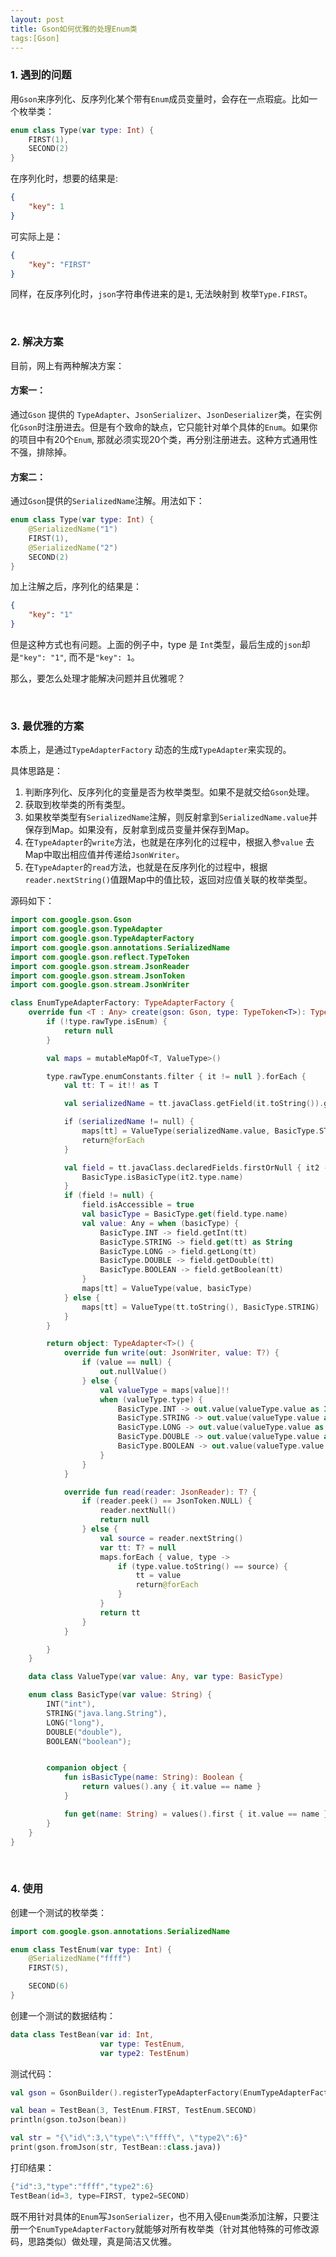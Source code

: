 ```yaml
---
layout: post
title: Gson如何优雅的处理Enum类
tags:[Gson]
---
```


### 1. 遇到的问题

用`Gson`来序列化、反序列化某个带有`Enum`成员变量时，会存在一点瑕疵。比如一个枚举类：

```kotlin
enum class Type(var type: Int) {
    FIRST(1),
    SECOND(2)
}
```

在序列化时，想要的结果是:

```json
{
    "key": 1
}
```

可实际上是：

```json
{
    "key": "FIRST"
}
```

同样，在反序列化时，`json`字符串传进来的是`1`, 无法映射到 枚举`Type.FIRST`。

<br />

### 2. 解决方案

目前，网上有两种解决方案：

#### 方案一：

通过`Gson` 提供的 `TypeAdapter`、`JsonSerializer`、`JsonDeserializer`类，在实例化`Gson`时注册进去。但是有个致命的缺点，它只能针对单个具体的`Enum`。如果你的项目中有20个`Enum`, 那就必须实现20个类，再分别注册进去。这种方式通用性不强，排除掉。

#### 方案二：

通过`Gson`提供的`SerializedName`注解。用法如下：

```kotlin
enum class Type(var type: Int) {
    @SerializedName("1")
    FIRST(1),
    @SerializedName("2")
    SECOND(2)
}
```

加上注解之后，序列化的结果是：

```json
{
    "key": "1"
}
```

但是这种方式也有问题。上面的例子中，type 是 `Int`类型，最后生成的`json`却是`"key": "1"`, 而不是`"key": 1`。

那么，要怎么处理才能解决问题并且优雅呢？

<br/>

### 3. 最优雅的方案

本质上，是通过`TypeAdapterFactory` 动态的生成`TypeAdapter`来实现的。

具体思路是：

1. 判断序列化、反序列化的变量是否为枚举类型。如果不是就交给`Gson`处理。
2. 获取到枚举类的所有类型。
3. 如果枚举类型有`SerializedName`注解，则反射拿到`SerializedName.value`并保存到Map。如果没有，反射拿到成员变量并保存到Map。
4. 在`TypeAdapter`的`write`方法，也就是在序列化的过程中，根据入参`value` 去Map中取出相应值并传递给`JsonWriter`。
5. 在`TypeAdapter`的`read`方法，也就是在反序列化的过程中，根据`reader.nextString()`值跟Map中的值比较，返回对应值关联的枚举类型。

源码如下：

```kotlin
import com.google.gson.Gson
import com.google.gson.TypeAdapter
import com.google.gson.TypeAdapterFactory
import com.google.gson.annotations.SerializedName
import com.google.gson.reflect.TypeToken
import com.google.gson.stream.JsonReader
import com.google.gson.stream.JsonToken
import com.google.gson.stream.JsonWriter

class EnumTypeAdapterFactory: TypeAdapterFactory {
    override fun <T : Any> create(gson: Gson, type: TypeToken<T>): TypeAdapter<T>? {
        if (!type.rawType.isEnum) {
            return null
        }

        val maps = mutableMapOf<T, ValueType>()

        type.rawType.enumConstants.filter { it != null }.forEach {
            val tt: T = it!! as T

            val serializedName = tt.javaClass.getField(it.toString()).getAnnotation(SerializedName::class.java)

            if (serializedName != null) {
                maps[tt] = ValueType(serializedName.value, BasicType.STRING)
                return@forEach
            }

            val field = tt.javaClass.declaredFields.firstOrNull { it2 ->
                BasicType.isBasicType(it2.type.name)
            }
            if (field != null) {
                field.isAccessible = true
                val basicType = BasicType.get(field.type.name)
                val value: Any = when (basicType) {
                    BasicType.INT -> field.getInt(tt)
                    BasicType.STRING -> field.get(tt) as String
                    BasicType.LONG -> field.getLong(tt)
                    BasicType.DOUBLE -> field.getDouble(tt)
                    BasicType.BOOLEAN -> field.getBoolean(tt)
                }
                maps[tt] = ValueType(value, basicType)
            } else {
                maps[tt] = ValueType(tt.toString(), BasicType.STRING)
            }
        }

        return object: TypeAdapter<T>() {
            override fun write(out: JsonWriter, value: T?) {
                if (value == null) {
                    out.nullValue()
                } else {
                    val valueType = maps[value]!!
                    when (valueType.type) {
                        BasicType.INT -> out.value(valueType.value as Int)
                        BasicType.STRING -> out.value(valueType.value as String)
                        BasicType.LONG -> out.value(valueType.value as Long)
                        BasicType.DOUBLE -> out.value(valueType.value as Double)
                        BasicType.BOOLEAN -> out.value(valueType.value as Boolean)
                    }
                }
            }

            override fun read(reader: JsonReader): T? {
                if (reader.peek() == JsonToken.NULL) {
                    reader.nextNull()
                    return null
                } else {
                    val source = reader.nextString()
                    var tt: T? = null
                    maps.forEach { value, type ->
                        if (type.value.toString() == source) {
                            tt = value
                            return@forEach
                        }
                    }
                    return tt
                }
            }

        }
    }

    data class ValueType(var value: Any, var type: BasicType)

    enum class BasicType(var value: String) {
        INT("int"),
        STRING("java.lang.String"),
        LONG("long"),
        DOUBLE("double"),
        BOOLEAN("boolean");


        companion object {
            fun isBasicType(name: String): Boolean {
                return values().any { it.value == name }
            }

            fun get(name: String) = values().first { it.value == name }
        }
    }
}
```

<br/>

### 4. 使用

创建一个测试的枚举类：

```kotlin
import com.google.gson.annotations.SerializedName

enum class TestEnum(var type: Int) {
    @SerializedName("ffff")
    FIRST(5),

    SECOND(6)
}
```

创建一个测试的数据结构：

```kotlin
data class TestBean(var id: Int,
                    var type: TestEnum,
                    var type2: TestEnum)
```

测试代码：

```kotlin
val gson = GsonBuilder().registerTypeAdapterFactory(EnumTypeAdapterFactory()).create()

val bean = TestBean(3, TestEnum.FIRST, TestEnum.SECOND)
println(gson.toJson(bean))

val str = "{\"id\":3,\"type\":\"ffff\", \"type2\":6}"
print(gson.fromJson(str, TestBean::class.java))
```

打印结果：

```kotlin
{"id":3,"type":"ffff","type2":6}
TestBean(id=3, type=FIRST, type2=SECOND)
```

既不用针对具体的`Enum`写`JsonSerializer`，也不用入侵`Enum`类添加注解，只要注册一个`EnumTypeAdapterFactory`就能够对所有枚举类（针对其他特殊的可修改源码，思路类似）做处理，真是简洁又优雅。
